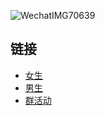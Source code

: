 ![WechatIMG70639](https://github.com/141801/info/assets/42635299/8be499c0-507b-4fae-b11b-2126735818d4)


## 链接
* [女生](https://github.com/141801/info/blob/main/women.md )
* [男生](https://github.com/141801/info/blob/main/men.md)
* [群活动](https://github.com/141801/info/blob/main/activity.md)

